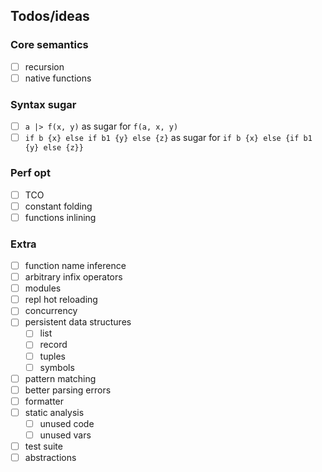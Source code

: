 ## Todos/ideas

### Core semantics
* [ ] recursion
* [ ] native functions

### Syntax sugar
* [ ] `a |> f(x, y)` as sugar for `f(a, x, y)`
* [ ] `if b {x} else if b1 {y} else {z}` as sugar for `if b {x} else {if b1 {y} else {z}}`

### Perf opt
* [ ] TCO
* [ ] constant folding
* [ ] functions inlining

### Extra
* [ ] function name inference
* [ ] arbitrary infix operators
* [ ] modules
* [ ] repl hot reloading
* [ ] concurrency
* [ ] persistent data structures
  * [ ] list
  * [ ] record
  * [ ] tuples
  * [ ] symbols
* [ ] pattern matching
* [ ] better parsing errors
* [ ] formatter
* [ ] static analysis
  * [ ] unused code
  * [ ] unused vars
* [ ] test suite
* [ ] abstractions
